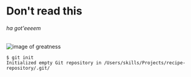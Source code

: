 # Don't read this
###### ha got'eeeem
![image of greatness](https://user-images.githubusercontent.com/76642212/179384808-9d84e11d-a74b-4fd6-8ae9-c2fef1f095c5.png)
```
$ git init
Initialized empty Git repository in /Users/skills/Projects/recipe-repository/.git/
```
